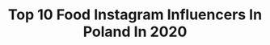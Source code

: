 ---
title: Top 10 Food Instagram Influencers In Poland In 2020
description: >-
  Find top food Instagram influencers in Poland in 2020. Most popular hashtags: #polishgirl #zosta #rozdanie #polskadziewczyna.
platform: Instagram
profiles:
  - username: "tatevik_yes"
    fullname: >-
      Tatevik Yesayan Gąsińska
    location: "Poland"
    followers: 7239
    engagement: 1094
    commentsToLikes: 0.083622
    avatar: "https://scontent-ams4-1.cdninstagram.com/v/t51.2885-19/s320x320/65837162_440870350083545_8428940792336220160_n.jpg?_nc_ht=scontent-ams4-1.cdninstagram.com&_nc_ohc=wznLrxAVBysAX9bpqyv&oh=29b661398146bd6cc8d9ae571eed3df2&oe=5EB7AEB4"
    verified: false
    hashtags: "#makijazwieczorowy, #cocacola, #wygrywaj, #sesja"
  - username: "mrs.luks"
    fullname: >-
      s y l w i a   l u k s
    location: "Poland"
    followers: 17252
    engagement: 720
    commentsToLikes: 0.064920
    avatar: "https://scontent-lhr8-1.cdninstagram.com/v/t51.2885-19/s320x320/21296716_285621225177401_1684307786319527936_a.jpg?_nc_ht=scontent-lhr8-1.cdninstagram.com&_nc_ohc=uElZVhXy8vcAX-rU4yq&oh=6b721a195baf9191aaf57dd2da13f913&oe=5EBAB9F5"
    verified: false
    hashtags: "#dzienkobiet, #simplychildren, #instamama, #rodzew2020"
  - username: "justinowakxxx"
    fullname: >-
      Justyna Nowak🎀
    location: "Poland"
    followers: 78500
    engagement: 651
    commentsToLikes: 0.033199
    avatar: "https://scontent-lhr8-1.cdninstagram.com/v/t51.2885-19/s320x320/29403838_2091084951120374_3703928458326310912_n.jpg?_nc_ht=scontent-lhr8-1.cdninstagram.com&_nc_ohc=C2FtHjYgqFcAX8IN-t3&oh=1d4ea6b2af7402a6092b3e8d60872d2b&oe=5EBB3DC5"
    verified: false
    hashtags: "#weekend, #tort, #homemade, #diorglasses"
  - username: "kemczi"
    fullname: >-
      Kamila Prasek
    location: "Poland"
    followers: 49219
    engagement: 259
    commentsToLikes: 0.085276
    avatar: "https://scontent-lht6-1.cdninstagram.com/v/t51.2885-19/s320x320/57156448_289935658610469_2882404920881840128_n.jpg?_nc_ht=scontent-lht6-1.cdninstagram.com&_nc_ohc=QnPk53FohtcAX9sldy0&oh=c7ca872d7e2e76f9fd6551c53f2724b3&oe=5EBBCF8E"
    verified: false
    hashtags: "#details, #srebro, #huaweip30lite, #zostanwdomu"
  - username: "dagmarabryzekofficial"
    fullname: >-
      DagmaraBryzekOfficial
    location: "Poland"
    followers: 10482
    engagement: 1472
    commentsToLikes: 0.020114
    avatar: "https://scontent-lhr8-1.cdninstagram.com/v/t51.2885-19/s320x320/73427506_1309084882604783_5186409542358925312_n.jpg?_nc_ht=scontent-lhr8-1.cdninstagram.com&_nc_ohc=DZhB0ZjT0I4AX8Jz3Gs&oh=d5392f8536d3b9dc7932e014ce3872fe&oe=5EBC0B5E"
    verified: false
    hashtags: "#ram, #tbt, #kunadziei, #tb"
  - username: "karo.lina.go"
    fullname: >-
      Karolina Gocek
    location: "Poland"
    followers: 25930
    engagement: 254
    commentsToLikes: 0.062232
    avatar: "https://scontent-sin6-1.cdninstagram.com/v/t51.2885-19/s320x320/64748516_314198159470559_481516411416477696_n.jpg?_nc_ht=scontent-sin6-1.cdninstagram.com&_nc_ohc=eCVQCtm5rJ0AX_3o-ND&oh=7fdc3889ff5c473d39cb450d83ef94b9&oe=5EA818F4"
    verified: false
    hashtags: "#drinkwater, #instagood, #gymholic, #body"
  - username: "kolorowa_dusza"
    fullname: >-
      Gabriela Grębska
    location: "Poland"
    followers: 17727
    engagement: 532
    commentsToLikes: 0.049051
    avatar: "https://scontent-lht6-1.cdninstagram.com/v/t51.2885-19/s320x320/57487952_275556329997757_1344980248671813632_n.jpg?_nc_ht=scontent-lht6-1.cdninstagram.com&_nc_ohc=e3uCThf3o0UAX_ZMCiq&oh=f15929351b6a8d4be89c9afe6bad51fa&oe=5EB8A0F8"
    verified: false
    hashtags: "#kobiecafotoszko, #przepisy, #yogabalance, #yogavibes"
  - username: "slodkada"
    fullname: >-
      Slodka Ada
    location: "Poland"
    followers: 345614
    engagement: 320
    commentsToLikes: 0.028040
    avatar: "https://scontent-lhr8-1.cdninstagram.com/v/t51.2885-19/s320x320/52630403_2609667615771311_3249224024500207616_n.jpg?_nc_ht=scontent-lhr8-1.cdninstagram.com&_nc_ohc=rISzXWHXS38AX_68SRw&oh=d96cddd1888a9f77fbcf3ed2ee1ce4d1&oe=5EBBBB8C"
    verified: false
    hashtags: "#kobieta, #widoki, #deska, #reddress"
  - username: "selenefanjul"
    fullname: >-
      SELENE FANJUL
    location: "Poland"
    followers: 6197
    engagement: 601
    commentsToLikes: 0.215388
    avatar: "https://scontent-lhr8-1.cdninstagram.com/v/t51.2885-19/s320x320/81995472_192956051894795_8251744099699261440_n.jpg?_nc_ht=scontent-lhr8-1.cdninstagram.com&_nc_ohc=oqexLMypGkIAX92IN4n&oh=363b37f93cbcc17bf13474add84ed559&oe=5EBC6EA3"
    verified: false
    hashtags: "#lashes, #picoftheday, #happynewyear, #christmaseve"
  - username: "sugar.ladyyy"
    fullname: >-
      🍰Agata Stankiewicz🍰
    location: "Poland"
    followers: 25028
    engagement: 675
    commentsToLikes: 0.023313
    avatar: "https://scontent-ams4-1.cdninstagram.com/v/t51.2885-19/s320x320/84248740_2780168118742686_8191159948151881728_n.jpg?_nc_ht=scontent-ams4-1.cdninstagram.com&_nc_ohc=PGCCMUPN3YUAX948FV9&oh=408a8bd3c6ff5ae1a9c18b7455dae1d1&oe=5EB99404"
    verified: false
    hashtags: "#party, #kitchenaid, #foodphotography, #foodporn"
---